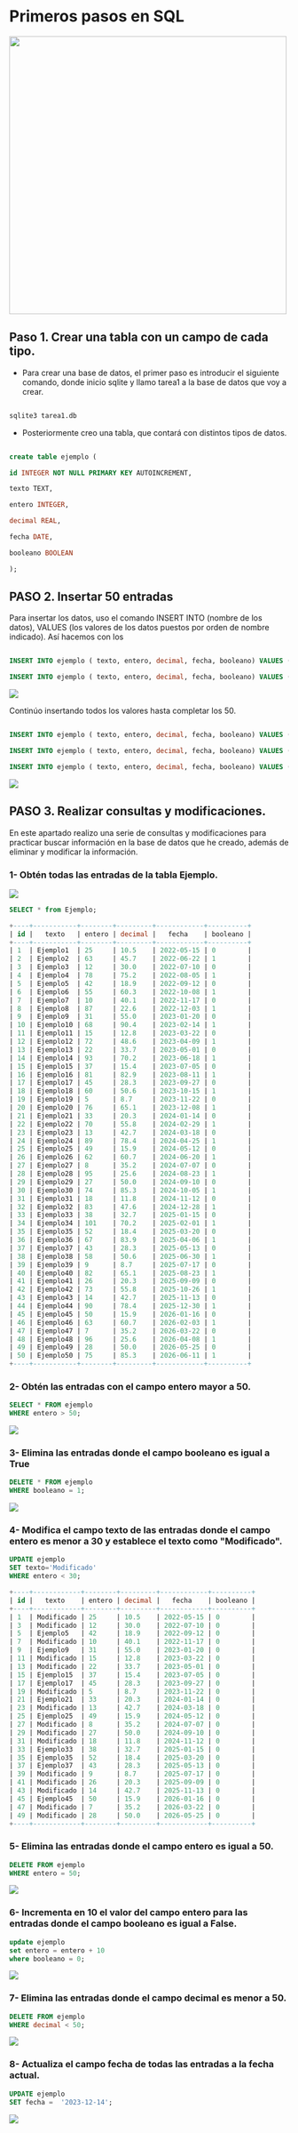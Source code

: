 
# Primeros pasos en SQL

<img src="img/firststeps.jpg" height="500px">

## Paso 1. Crear una tabla con un campo de cada tipo.

- Para crear una base de datos, el primer paso es introducir el siguiente comando, donde inicio sqlite y llamo tarea1 a la base de datos que voy a crear.

```SQL

sqlite3 tarea1.db

```

- Posteriormente creo una tabla, que contará con distintos tipos de datos.

```SQL

create table ejemplo (

id INTEGER NOT NULL PRIMARY KEY AUTOINCREMENT,

texto TEXT,

entero INTEGER,

decimal REAL,

fecha DATE,

booleano BOOLEAN

);

```

## PASO 2. Insertar 50 entradas

Para insertar los datos, uso el comando INSERT INTO (nombre de los datos), VALUES (los valores de los datos puestos por orden de nombre indicado). Así hacemos con los

```SQL

INSERT INTO ejemplo ( texto, entero, decimal, fecha, booleano) VALUES ('Ejemplo1', '35', '10.5', '2022-05-15', '0' );

INSERT INTO ejemplo ( texto, entero, decimal, fecha, booleano) VALUES ('Ejemplo2', '63', '45.7', '2022-06-22', '1' );

```

<img src="img/Untitled.png">

Continúo insertando todos los valores hasta completar los 50.

```SQL

INSERT INTO ejemplo ( texto, entero, decimal, fecha, booleano) VALUES ('Ejemplo48', '96', '25.6', '2026-04-08', '1' );

INSERT INTO ejemplo ( texto, entero, decimal, fecha, booleano) VALUES ('Ejemplo49', '28', '50.0', '2026-05-25', '0' );

INSERT INTO ejemplo ( texto, entero, decimal, fecha, booleano) VALUES ('Ejemplo50', '75', '85.3', '2026-06-11', '1' );

```

<img src="img/Untitled 1.png">

## PASO 3. Realizar consultas y modificaciones.

En este apartado realizo una serie de consultas y modificaciones para practicar buscar información en la base de datos que he creado, además de eliminar y modificar la información.

### 1- Obtén todas las entradas de la tabla Ejemplo.

<img src="img/Untitled 4.png">

```SQL
SELECT * from Ejemplo;
```

```SQL
+----+-----------+--------+---------+------------+----------+
| id |   texto   | entero | decimal |   fecha    | booleano |
+----+-----------+--------+---------+------------+----------+
| 1  | Ejemplo1  | 25     | 10.5    | 2022-05-15 | 0        |
| 2  | Ejemplo2  | 63     | 45.7    | 2022-06-22 | 1        |
| 3  | Ejemplo3  | 12     | 30.0    | 2022-07-10 | 0        |
| 4  | Ejemplo4  | 78     | 75.2    | 2022-08-05 | 1        |
| 5  | Ejemplo5  | 42     | 18.9    | 2022-09-12 | 0        |
| 6  | Ejemplo6  | 55     | 60.3    | 2022-10-08 | 1        |
| 7  | Ejemplo7  | 10     | 40.1    | 2022-11-17 | 0        |
| 8  | Ejemplo8  | 87     | 22.6    | 2022-12-03 | 1        |
| 9  | Ejemplo9  | 31     | 55.0    | 2023-01-20 | 0        |
| 10 | Ejemplo10 | 68     | 90.4    | 2023-02-14 | 1        |
| 11 | Ejemplo11 | 15     | 12.8    | 2023-03-22 | 0        |
| 12 | Ejemplo12 | 72     | 48.6    | 2023-04-09 | 1        |
| 13 | Ejemplo13 | 22     | 33.7    | 2023-05-01 | 0        |
| 14 | Ejemplo14 | 93     | 70.2    | 2023-06-18 | 1        |
| 15 | Ejemplo15 | 37     | 15.4    | 2023-07-05 | 0        |
| 16 | Ejemplo16 | 81     | 82.9    | 2023-08-11 | 1        |
| 17 | Ejemplo17 | 45     | 28.3    | 2023-09-27 | 0        |
| 18 | Ejemplo18 | 60     | 50.6    | 2023-10-15 | 1        |
| 19 | Ejemplo19 | 5      | 8.7     | 2023-11-22 | 0        |
| 20 | Ejemplo20 | 76     | 65.1    | 2023-12-08 | 1        |
| 21 | Ejemplo21 | 33     | 20.3    | 2024-01-14 | 0        |
| 22 | Ejemplo22 | 70     | 55.8    | 2024-02-29 | 1        |
| 23 | Ejemplo23 | 13     | 42.7    | 2024-03-18 | 0        |
| 24 | Ejemplo24 | 89     | 78.4    | 2024-04-25 | 1        |
| 25 | Ejemplo25 | 49     | 15.9    | 2024-05-12 | 0        |
| 26 | Ejemplo26 | 62     | 60.7    | 2024-06-20 | 1        |
| 27 | Ejemplo27 | 8      | 35.2    | 2024-07-07 | 0        |
| 28 | Ejemplo28 | 95     | 25.6    | 2024-08-23 | 1        |
| 29 | Ejemplo29 | 27     | 50.0    | 2024-09-10 | 0        |
| 30 | Ejemplo30 | 74     | 85.3    | 2024-10-05 | 1        |
| 31 | Ejemplo31 | 18     | 11.8    | 2024-11-12 | 0        |
| 32 | Ejemplo32 | 83     | 47.6    | 2024-12-28 | 1        |
| 33 | Ejemplo33 | 38     | 32.7    | 2025-01-15 | 0        |
| 34 | Ejemplo34 | 101    | 70.2    | 2025-02-01 | 1        |
| 35 | Ejemplo35 | 52     | 18.4    | 2025-03-20 | 0        |
| 36 | Ejemplo36 | 67     | 83.9    | 2025-04-06 | 1        |
| 37 | Ejemplo37 | 43     | 28.3    | 2025-05-13 | 0        |
| 38 | Ejemplo38 | 58     | 50.6    | 2025-06-30 | 1        |
| 39 | Ejemplo39 | 9      | 8.7     | 2025-07-17 | 0        |
| 40 | Ejemplo40 | 82     | 65.1    | 2025-08-23 | 1        |
| 41 | Ejemplo41 | 26     | 20.3    | 2025-09-09 | 0        |
| 42 | Ejemplo42 | 73     | 55.8    | 2025-10-26 | 1        |
| 43 | Ejemplo43 | 14     | 42.7    | 2025-11-13 | 0        |
| 44 | Ejemplo44 | 90     | 78.4    | 2025-12-30 | 1        |
| 45 | Ejemplo45 | 50     | 15.9    | 2026-01-16 | 0        |
| 46 | Ejemplo46 | 63     | 60.7    | 2026-02-03 | 1        |
| 47 | Ejemplo47 | 7      | 35.2    | 2026-03-22 | 0        |
| 48 | Ejemplo48 | 96     | 25.6    | 2026-04-08 | 1        |
| 49 | Ejemplo49 | 28     | 50.0    | 2026-05-25 | 0        |
| 50 | Ejemplo50 | 75     | 85.3    | 2026-06-11 | 1        |
+----+-----------+--------+---------+------------+----------+

```

### 2- Obtén las entradas con el campo entero mayor a 50.

```SQL
SELECT * FROM ejemplo
WHERE entero > 50;
```

<img src="img/Untitled 5.png">

### 3- Elimina las entradas donde el campo booleano es igual a True

```SQL
DELETE * FROM ejemplo
WHERE booleano = 1;
```

<img src="img/Untitled 6.png">

### 4- Modifica el campo texto de las entradas donde el campo entero es menor a 30 y establece el texto como "Modificado".

```SQL
UPDATE ejemplo
SET texto='Modificado'
WHERE entero < 30;
```

```SQL
+----+------------+--------+---------+------------+----------+
| id |   texto    | entero | decimal |   fecha    | booleano |
+----+------------+--------+---------+------------+----------+
| 1  | Modificado | 25     | 10.5    | 2022-05-15 | 0        |
| 3  | Modificado | 12     | 30.0    | 2022-07-10 | 0        |
| 5  | Ejemplo5   | 42     | 18.9    | 2022-09-12 | 0        |
| 7  | Modificado | 10     | 40.1    | 2022-11-17 | 0        |
| 9  | Ejemplo9   | 31     | 55.0    | 2023-01-20 | 0        |
| 11 | Modificado | 15     | 12.8    | 2023-03-22 | 0        |
| 13 | Modificado | 22     | 33.7    | 2023-05-01 | 0        |
| 15 | Ejemplo15  | 37     | 15.4    | 2023-07-05 | 0        |
| 17 | Ejemplo17  | 45     | 28.3    | 2023-09-27 | 0        |
| 19 | Modificado | 5      | 8.7     | 2023-11-22 | 0        |
| 21 | Ejemplo21  | 33     | 20.3    | 2024-01-14 | 0        |
| 23 | Modificado | 13     | 42.7    | 2024-03-18 | 0        |
| 25 | Ejemplo25  | 49     | 15.9    | 2024-05-12 | 0        |
| 27 | Modificado | 8      | 35.2    | 2024-07-07 | 0        |
| 29 | Modificado | 27     | 50.0    | 2024-09-10 | 0        |
| 31 | Modificado | 18     | 11.8    | 2024-11-12 | 0        |
| 33 | Ejemplo33  | 38     | 32.7    | 2025-01-15 | 0        |
| 35 | Ejemplo35  | 52     | 18.4    | 2025-03-20 | 0        |
| 37 | Ejemplo37  | 43     | 28.3    | 2025-05-13 | 0        |
| 39 | Modificado | 9      | 8.7     | 2025-07-17 | 0        |
| 41 | Modificado | 26     | 20.3    | 2025-09-09 | 0        |
| 43 | Modificado | 14     | 42.7    | 2025-11-13 | 0        |
| 45 | Ejemplo45  | 50     | 15.9    | 2026-01-16 | 0        |
| 47 | Modificado | 7      | 35.2    | 2026-03-22 | 0        |
| 49 | Modificado | 28     | 50.0    | 2026-05-25 | 0        |
+----+------------+--------+---------+------------+----------+
```

### 5- Elimina las entradas donde el campo entero es igual a 50.

```SQL
DELETE FROM ejemplo
WHERE entero = 50;
```

<img src="img/Untitled 7.png">

### 6- Incrementa en 10 el valor del campo entero para las entradas donde el campo booleano es igual a False.

```SQL
update ejemplo
set entero = entero + 10
where booleano = 0;
```

<img src="img/Untitled 8.png">

### 7- Elimina las entradas donde el campo decimal es menor a 50.

```SQL
DELETE FROM ejemplo
WHERE decimal < 50;
```

<img src="img/Untitled 9.png">

### 8- Actualiza el campo fecha de todas las entradas a la fecha actual.

```SQL
UPDATE ejemplo
SET fecha =  '2023-12-14';
```

<img src="img/Untitled 10.png">
